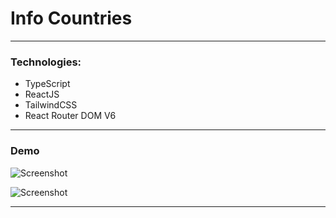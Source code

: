 # Info Countries
---
### Technologies:
- TypeScript
- ReactJS
- TailwindCSS
- React Router DOM V6
---
### Demo

![Screenshot](https://i.imgur.com/jVVn3oO.png)

![Screenshot](https://i.imgur.com/04B5mDR.png)

---